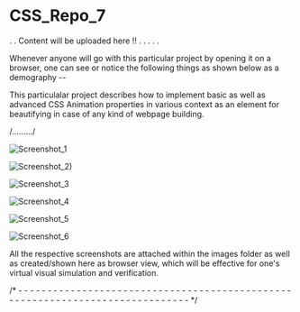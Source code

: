 # CSS_Repo_7

. . Content will be uploaded here !! . . . . .

Whenever anyone will go with this particular project by opening it on a browser, one can see or notice the following things as shown below as a demography --

This particulalar project describes how to implement basic as well as advanced CSS Animation properties in various context as an element for beautifying in case of any kind of webpage building.

/........./


![Screenshot_1](https://user-images.githubusercontent.com/65014749/88548406-aef30a00-d03c-11ea-8e4d-e8d501ac7341.png)

![Screenshot_2)](https://user-images.githubusercontent.com/65014749/88549550-0f367b80-d03e-11ea-9a22-758f97e148d5.png)

![Screenshot_3](https://user-images.githubusercontent.com/65014749/88549653-32612b00-d03e-11ea-9836-dd0fb66d176b.png)

![Screenshot_4](https://user-images.githubusercontent.com/65014749/88549777-59b7f800-d03e-11ea-90b6-718b136565eb.png)

![Screenshot_5](https://user-images.githubusercontent.com/65014749/88550543-62f59480-d03f-11ea-8cb0-23e3f2a7fa2b.png)

![Screenshot_6](https://user-images.githubusercontent.com/65014749/88550878-d0a1c080-d03f-11ea-934c-5e1691349ef3.png)



All the respective screenshots are attached within the images folder as well as created/shown here as browser view, which will be effective for one's virtual visual simulation and verification.

/* - - - - - - - - - - - - - - - - - - - - - - - - - - - - - - - - - - - - - - - - - - - - - - - - - - - - - - - - - - - - - - - - - - -  - - - - - - - - - - - */
